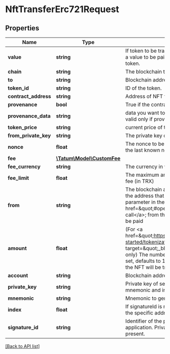 # NftTransferErc721Request

## Properties

Name | Type | Description | Notes
------------ | ------------- | ------------- | -------------
**value** | **string** | If token to be transferred is Royalty NFT token, this is a value to be paid as a cashback to the authors of the token. | [optional]
**chain** | **string** | The blockchain to work with |
**to** | **string** | Blockchain address to send NFT token to |
**token_id** | **string** | ID of the token. |
**contract_address** | **string** | Address of NFT token |
**provenance** | **bool** | True if the contract is provenance type | [optional]
**provenance_data** | **string** | data you want to store with transaction, optional and valid only if provenance contract | [optional]
**token_price** | **string** | current price of the token, valid only for provenance | [optional]
**from_private_key** | **string** | The private key of the sender&#39;s blockchain address |
**nonce** | **float** | The nonce to be set to the transaction; if not present, the last known nonce will be used | [optional]
**fee** | [**\Tatum\Model\CustomFee**](CustomFee.md) |  | [optional]
**fee_currency** | **string** | The currency in which the transaction fee will be paid |
**fee_limit** | **float** | The maximum amount to be paid as the transaction fee (in TRX) |
**from** | **string** | The blockchain address to send the NFT from; this is the address that you used in the &lt;code&gt;to&lt;/code&gt; parameter in the request body of the &lt;a href&#x3D;\&quot;#operation/NftMintErc721\&quot;&gt;minting call&lt;/a&gt;; from this address, the transaction fee will be paid |
**amount** | **float** | (For &lt;a href&#x3D;\&quot;https://developer.algorand.org/docs/get-started/tokenization/nft/#fractional-nfts\&quot; target&#x3D;\&quot;_blank\&quot;&gt;fractional NFTs&lt;/a&gt; only) The number of NFT fractions to transfer; if not set, defaults to 1, which means that one fraction of the NFT will be transferred | [optional] [default to 1]
**account** | **string** | Blockchain address to perform transaction from |
**private_key** | **string** | Private key of sender address. Private key, mnemonic and index or signature Id must be present. |
**mnemonic** | **string** | Mnemonic to generate private key of sender address. |
**index** | **float** | If signatureId is mnemonic-based, this is the index to the specific address from that mnemonic. |
**signature_id** | **string** | Identifier of the private key associated in signing application. Private key, or signature Id must be present. |

[[Back to API list]](../../README.md#api-endpoints)
